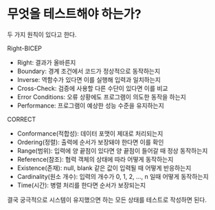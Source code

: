 # 무엇을 테스트해야 하는가?
두 가지 원칙이 있다고 한다.

Right-BICEP
- Right: 결과가 올바른지
- Boundary: 경계 조건에서 코드가 정상적으로 동작하는지
- Inverse: 역함수가 있다면 이를 실행해 입력과 일치하는지
- Cross-Check: 검증에 사용할 다른 수단이 있다면 이를 비교
- Error Conditions: 오류 상황에도 프로그램이 의도한 동작을 하는지
- Performance: 프로그램이 예상한 성능 수준을 유지하는지

CORRECT
- Conformance(적합성): 데이터 포맷이 제대로 처리되는지
- Ordering(정렬): 출력에 순서가 보장돼야 한다면 이를 확인
- Range(범위): 입력에 양 끝점이 있다면 양 끝점이 들어갈 때 정상 동작하는지
- Reference(참조): 협력 객체의 상태에 따라 어떻게 동작하는지
- Existence(존재): null, blank 같은 값이 입력될 때 어떻게 반응하는지
- Cardinality(원소 개수): 입력의 개수가 0, 1, 2, ..., n 일때 어떻게 동작하는지
- Time(시간): 병렬 처리를 한다면 순서가 보장되는지

결국 궁극적으로 시스템이 유지했으면 하는 모든 상태를 테스트로 작성하면 된다.
